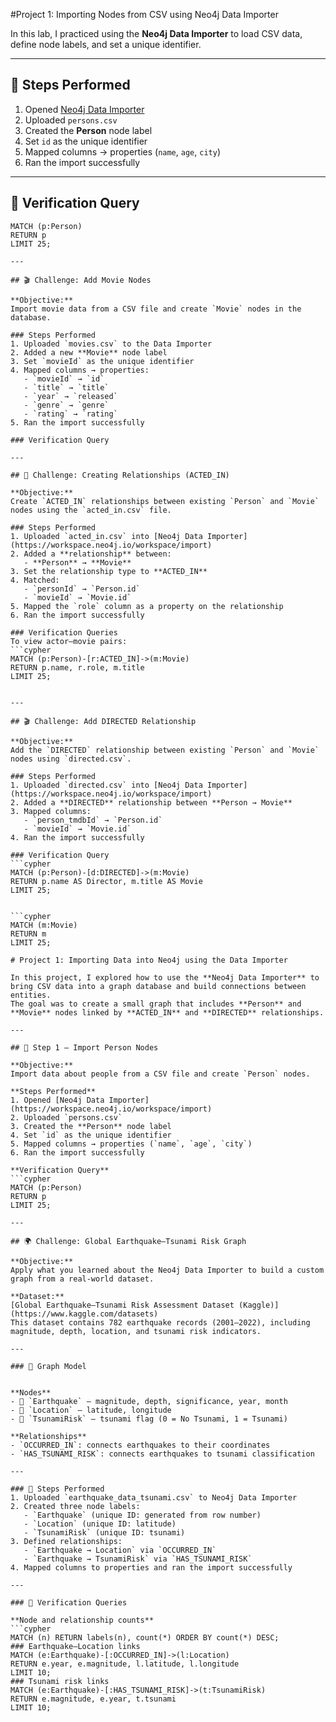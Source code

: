 #Project 1: Importing Nodes from CSV using Neo4j Data Importer

In this lab, I practiced using the **Neo4j Data Importer** to load CSV data, define node labels, and set a unique identifier.

---

## 🧱 Steps Performed
1. Opened [Neo4j Data Importer](https://workspace.neo4j.io/workspace/import)
2. Uploaded `persons.csv`
3. Created the **Person** node label
4. Set `id` as the unique identifier
5. Mapped columns → properties (`name`, `age`, `city`)
6. Ran the import successfully

---

## 🧮 Verification Query
```cypher
MATCH (p:Person)
RETURN p
LIMIT 25;

---

## 🎬 Challenge: Add Movie Nodes

**Objective:**  
Import movie data from a CSV file and create `Movie` nodes in the database.

### Steps Performed
1. Uploaded `movies.csv` to the Data Importer  
2. Added a new **Movie** node label  
3. Set `movieId` as the unique identifier  
4. Mapped columns → properties:
   - `movieId` → `id`
   - `title` → `title`
   - `year` → `released`
   - `genre` → `genre`
   - `rating` → `rating`
5. Ran the import successfully

### Verification Query

---

## 🔗 Challenge: Creating Relationships (ACTED_IN)

**Objective:**  
Create `ACTED_IN` relationships between existing `Person` and `Movie` nodes using the `acted_in.csv` file.

### Steps Performed
1. Uploaded `acted_in.csv` into [Neo4j Data Importer](https://workspace.neo4j.io/workspace/import)
2. Added a **relationship** between:
   - **Person** → **Movie**
3. Set the relationship type to **ACTED_IN**
4. Matched:
   - `personId` → `Person.id`
   - `movieId` → `Movie.id`
5. Mapped the `role` column as a property on the relationship
6. Ran the import successfully

### Verification Queries
To view actor–movie pairs:
```cypher
MATCH (p:Person)-[r:ACTED_IN]->(m:Movie)
RETURN p.name, r.role, m.title
LIMIT 25;


---

## 🎬 Challenge: Add DIRECTED Relationship

**Objective:**  
Add the `DIRECTED` relationship between existing `Person` and `Movie` nodes using `directed.csv`.

### Steps Performed
1. Uploaded `directed.csv` into [Neo4j Data Importer](https://workspace.neo4j.io/workspace/import)
2. Added a **DIRECTED** relationship between **Person → Movie**
3. Mapped columns:
   - `person_tmdbId` → `Person.id`
   - `movieId` → `Movie.id`
4. Ran the import successfully

### Verification Query
```cypher
MATCH (p:Person)-[d:DIRECTED]->(m:Movie)
RETURN p.name AS Director, m.title AS Movie
LIMIT 25;


```cypher
MATCH (m:Movie)
RETURN m
LIMIT 25;

# Project 1: Importing Data into Neo4j using the Data Importer

In this project, I explored how to use the **Neo4j Data Importer** to bring CSV data into a graph database and build connections between entities.  
The goal was to create a small graph that includes **Person** and **Movie** nodes linked by **ACTED_IN** and **DIRECTED** relationships.

---

## 🧱 Step 1 – Import Person Nodes

**Objective:**  
Import data about people from a CSV file and create `Person` nodes.

**Steps Performed**
1. Opened [Neo4j Data Importer](https://workspace.neo4j.io/workspace/import)  
2. Uploaded `persons.csv`  
3. Created the **Person** node label  
4. Set `id` as the unique identifier  
5. Mapped columns → properties (`name`, `age`, `city`)  
6. Ran the import successfully  

**Verification Query**
```cypher
MATCH (p:Person)
RETURN p
LIMIT 25;

---

## 🌍 Challenge: Global Earthquake–Tsunami Risk Graph

**Objective:**  
Apply what you learned about the Neo4j Data Importer to build a custom graph from a real-world dataset.

**Dataset:**  
[Global Earthquake–Tsunami Risk Assessment Dataset (Kaggle)](https://www.kaggle.com/datasets)  
This dataset contains 782 earthquake records (2001–2022), including magnitude, depth, location, and tsunami risk indicators.

---

### 🧩 Graph Model


**Nodes**
- 🌋 `Earthquake` — magnitude, depth, significance, year, month  
- 📍 `Location` — latitude, longitude  
- 🌊 `TsunamiRisk` — tsunami flag (0 = No Tsunami, 1 = Tsunami)

**Relationships**
- `OCCURRED_IN`: connects earthquakes to their coordinates  
- `HAS_TSUNAMI_RISK`: connects earthquakes to tsunami classification  

---

### 🧱 Steps Performed
1. Uploaded `earthquake_data_tsunami.csv` to Neo4j Data Importer  
2. Created three node labels:
   - `Earthquake` (unique ID: generated from row number)
   - `Location` (unique ID: latitude)
   - `TsunamiRisk` (unique ID: tsunami)
3. Defined relationships:
   - `Earthquake → Location` via `OCCURRED_IN`
   - `Earthquake → TsunamiRisk` via `HAS_TSUNAMI_RISK`
4. Mapped columns to properties and ran the import successfully  

---

### 🧮 Verification Queries

**Node and relationship counts**
```cypher
MATCH (n) RETURN labels(n), count(*) ORDER BY count(*) DESC;
### Earthquake–Location links
MATCH (e:Earthquake)-[:OCCURRED_IN]->(l:Location)
RETURN e.year, e.magnitude, l.latitude, l.longitude
LIMIT 10;
### Tsunami risk links
MATCH (e:Earthquake)-[:HAS_TSUNAMI_RISK]->(t:TsunamiRisk)
RETURN e.magnitude, e.year, t.tsunami
LIMIT 10;


